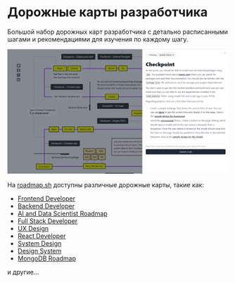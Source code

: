 # Дорожные карты разработчика

Большой набор дорожных карт разработчика с детально расписанными шагами и рекомендациями для изучения по каждому шагу.

![Скрин дорожной карты full-stack разработчика](image.png)

На [roadmap.sh](https://roadmap.sh/) доступны различные дорожные карты, такие как:

- [Frontend Developer](https://roadmap.sh/frontend)
- [Backend Developer](https://roadmap.sh/backend)
- [AI and Data Scientist Roadmap](https://roadmap.sh/ai-data-scientist)
- [Full Stack Developer](https://roadmap.sh/full-stack)
- [UX Design](https://roadmap.sh/ux-design)
- [React Developer](https://roadmap.sh/react)
- [System Design](https://roadmap.sh/system-design)
- [Design System](https://roadmap.sh/design-system)
- [MongoDB Roadmap](https://roadmap.sh/mongodb)

и другие...
